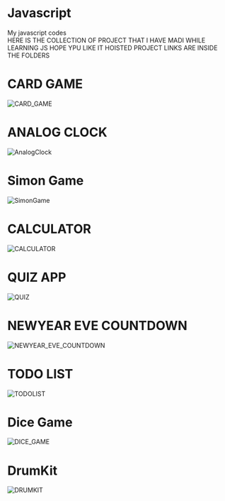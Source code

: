 # Javascript
My javascript codes <br>
HERE IS THE COLLECTION OF PROJECT THAT I HAVE MADI WHILE LEARNING JS
HOPE YPU LIKE IT
HOISTED PROJECT LINKS ARE INSIDE THE FOLDERS


# CARD GAME
![CARD_GAME](https://user-images.githubusercontent.com/78648366/216785613-d9d40970-2869-4370-9b93-1fd8a4f4eb27.gif)

# ANALOG CLOCK
![AnalogClock](https://user-images.githubusercontent.com/78648366/216779302-a088ab8c-2fb2-4207-9398-bb6640565bf9.gif)

# Simon Game
![SimonGame](https://user-images.githubusercontent.com/78648366/216834836-6b5087d3-fc82-4735-922e-43c83ffb27c0.gif)

# CALCULATOR
![CALCULATOR](https://user-images.githubusercontent.com/78648366/216782552-801a82da-286e-4fa3-a5cd-b97ab0a99eab.gif)

# QUIZ APP
![QUIZ](https://user-images.githubusercontent.com/78648366/216783130-dc4309e5-a86d-4d25-ac0d-e6527a1846f6.gif)

# NEWYEAR EVE COUNTDOWN 
![NEWYEAR_EVE_COUNTDOWN](https://user-images.githubusercontent.com/78648366/216781594-2eb7c9bf-a020-45e9-803f-ef26728b2564.gif)

# TODO LIST
![TODOLIST](https://user-images.githubusercontent.com/78648366/216784193-ca8d89c4-d830-45c8-aab5-701c03d6aff2.gif)

# Dice Game
![DICE_GAME](https://user-images.githubusercontent.com/78648366/216834978-5a93cd28-3f1e-4ac9-ad15-74a9087decb9.gif)

# DrumKit
![DRUMKIT](https://user-images.githubusercontent.com/78648366/216834944-0fdb2b6b-cd95-4996-8ef1-14c646691306.gif)


